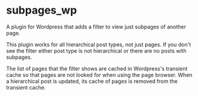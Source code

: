 # subpages_wp
A plugin for Wordpress that adds a filter to view just subpages of another page.

This plugin works for all hierarchical post types, not just pages. If you don't see the filter either post type is not hierarchical or there are no posts with subpages.

The list of pages that the filter shows are cached in Wordpress's transient cache so that pages are not looked for when using the page browser. When a hierarchical post is updated, its cache of pages is removed from the transient cache.

